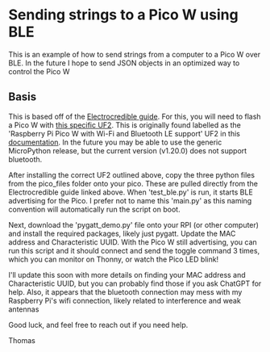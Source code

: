 Sending strings to a Pico W using BLE
=============
This is an example of how to send strings from a computer to a Pico W over BLE. In the future I hope to send JSON objects in an optimized way to control the Pico W

## Basis
This is based off of the [Electrocredible guide](https://electrocredible.com/raspberry-pi-pico-w-bluetooth-ble-micropython/). For this, you will need to flash a Pico W with [this specific UF2](https://datasheets.raspberrypi.com/soft/micropython-firmware-pico-w-130623.uf2). This is originally found labelled as the 'Raspberry Pi Pico W with Wi-Fi and Bluetooth LE support' UF2 in this [documentation](https://www.raspberrypi.com/documentation/microcontrollers/micropython.html). In the future you may be able to use the generic MicroPython release, but the current version (v1.20.0) does not support bluetooth.

After installing the correct UF2 outlined above, copy the three python files from the pico_files folder onto your pico. These are pulled directly from the Electrocredible guide linked above. When 'test_ble.py' is run, it starts BLE advertising for the Pico. I prefer not to name this 'main.py' as this naming convention will automatically run the script on boot. 

Next, download the 'pygatt_demo.py' file onto your RPI (or other computer) and install the required packages, likely just pygatt. Update the MAC address and Characteristic UUID. With the Pico W still advertising, you can run this script and it should connect and send the toggle command 3 times, which you can monitor on Thonny, or watch the Pico LED blink!

I'll update this soon with more details on finding your MAC address and Characteristic UUID, but you can probably find those if you ask ChatGPT for help. Also, it appears that the bluetooth connection may mess with my Raspberry Pi's wifi connection, likely related to interference and weak antennas

Good luck, and feel free to reach out if you need help.

Thomas
